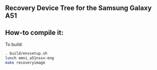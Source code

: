 ## Recovery Device Tree for the Samsung Galaxy A51

## How-to compile it:

To build:

```sh
. build/envsetup.sh
lunch omni_a51nsxx-eng
make recoveryimage
